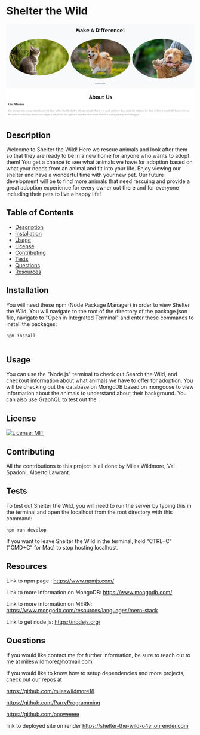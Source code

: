 # Shelter the Wild

![alt text](client/src/assets/images/Shelter-the-Wild.png)

## Description
Welcome to Shelter the Wild! Here we rescue animals and look after them so that they are ready to be in a new home for anyone who wants to adopt them! You get a chance to see what animals we have for adoption based on what your needs from an animal and fit into your life. Enjoy viewing our shelter and have a wonderful time with your new pet. Our future development will be to find more animals that need rescuing and provide a great adoption experience for every owner out there and for everyone including their pets to live a happy life!

## Table of Contents
 * [Description](#description)
 * [Installation](#installation)
 * [Usage](#usage)
 * [License](#license)
 * [Contributing](#contributing)
 * [Tests](#tests)
 * [Questions](#questions)
 * [Resources](#resources)

## Installation
You will need these npm (Node Package Manager) in order to view Shelter the Wild. You will navigate to the root of the directory of the package.json file, navigate to "Open in Integrated Terminal" and enter these commands to install the packages:
```
npm install


```


## Usage
You can use the "Node.js" terminal to check out Search the Wild, and checkout information about what animals we have to offer for adoption. You will be checking out the database on MongoDB based on mongoose to view information about the animals to understand about their background. You can also use GraphQL to test out the 

## License
[![License: MIT](https://img.shields.io/badge/License-MIT-yellow.svg)](https://opensource.org/licenses/MIT)

## Contributing
All the contributions to this project is all done by Miles Wildmore, Val Spadoni, Alberto Lawrant.


## Tests

To test out Shelter the Wild, you will need to run the server by typing this in the terminal and open the localhost from the root directory with this command: 
```
npm run develop

```

If you want to leave Shelter the Wild in the terminal, hold "CTRL+C" ("CMD+C" for Mac) to stop hosting localhost.

## Resources

Link to npm page : https://www.npmjs.com/

Link to more information on MongoDB: https://www.mongodb.com/

Link to more information on MERN: https://www.mongodb.com/resources/languages/mern-stack

Link to get node.js: https://nodejs.org/

## Questions
If you would like contact me for further information, be sure to reach out to me at mileswildmore@hotmail.com

If you would like to know how to setup dependencies and more projects, check out our repos at 

https://github.com/mileswildmore18

https://github.com/ParryProgramming

https://github.com/oooweeee
 
 link to deployed site on render
 https://shelter-the-wild-o4yi.onrender.com
 
